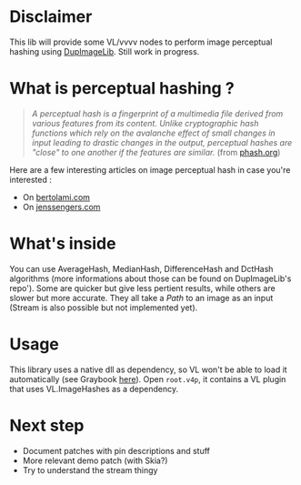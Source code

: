 # Disclaimer

This lib will provide some VL/vvvv nodes to perform image perceptual hashing using [DupImageLib](https://github.com/Quickshot/DupImageLib). Still work in progress.

# What is perceptual hashing ?

> _A perceptual hash is a fingerprint of a multimedia file derived from various features from its content. Unlike cryptographic hash functions which rely on the avalanche effect of small changes in input leading to drastic changes in the output, perceptual hashes are "close" to one another if the features are similar._ (from [phash.org](https://www.phash.org/))

Here are a few interesting articles on image perceptual hash in case you're interested :

- On [bertolami.com](http://bertolami.com/index.php?engine=blog&content=posts&detail=perceptual-hashing)
- On [jenssengers.com](https://jenssegers.com/61/perceptual-image-hashes)

# What's inside

You can use AverageHash, MedianHash, DifferenceHash and DctHash algorithms (more informations about those can be found on DupImageLib's repo'). Some are quicker but give less pertient results, while others are slower but more accurate. They all take a _Path_ to an image as an input (Stream is also possible but not implemented yet).

# Usage

This library uses a native dll as dependency, so VL won't be able to load it automatically (see Graybook [here](https://vvvv.gitbooks.io/the-gray-book/content/en/reference/libraries/dependencies.html)). Open `root.v4p`, it contains a VL plugin that uses VL.ImageHashes as a dependency.

# Next step

- Document patches with pin descriptions and stuff
- More relevant demo patch (with Skia?)
- Try to understand the stream thingy

